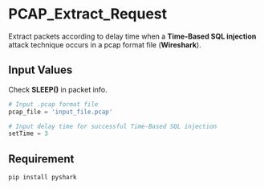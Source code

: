 # PCAP_Extract_Request
Extract packets according to delay time when a **Time-Based SQL injection** attack technique occurs in a pcap format file (**Wireshark**).

## Input Values 
Check **SLEEP()** in packet info.
```python
# Input .pcap format file
pcap_file = 'input_file.pcap'

# Input delay time for successful Time-Based SQL injection
setTime = 3
```

## Requirement
```bash
pip install pyshark
```
